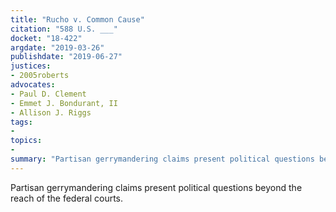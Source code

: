 ```yaml
---
title: "Rucho v. Common Cause"
citation: "588 U.S. ___"
docket: "18-422"
argdate: "2019-03-26"
publishdate: "2019-06-27"
justices:
- 2005roberts
advocates:
- Paul D. Clement
- Emmet J. Bondurant, II
- Allison J. Riggs
tags:
- 
topics:
- 
summary: "Partisan gerrymandering claims present political questions beyond the reach of the federal courts."
---
```

Partisan gerrymandering claims present political questions beyond the reach of the federal courts.
